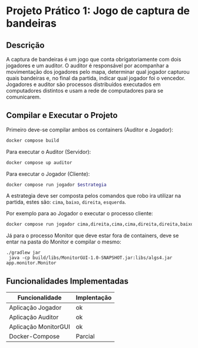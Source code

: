 # Projeto Prático 1: Jogo de captura de bandeiras

## Descrição

A captura de bandeiras é um jogo que conta obrigatoriamente com dois jogadores e um auditor. O auditor é responsável por acompanhar a movimentação dos jogadores pelo mapa, determinar qual jogador capturou quais bandeiras e, no final da partida, indicar qual jogador foi o vencedor. Jogadores e auditor são processos distribuídos executados em computadores distintos e usam a rede de computadores para se comunicarem.

## Compilar e Executar o Projeto

Primeiro deve-se compilar ambos os containers (Auditor e Jogador):
```bash
docker compose build
```

Para executar o Auditor (Servidor):
```bash
docker compose up auditor
```

Para executar o Jogador (Cliente):
```bash
docker compose run jogador $estrategia
```
A estrategia deve ser composta pelos comandos que robo ira utilizar na partida, estes são: `cima`, `baixo`, `direita`, `esquerda`.

Por exemplo para ao Jogador o executar o processo cliente:
```bash
docker compose run jogador cima,direita,cima,cima,direita,direita,baixo
```

Já para o processo Monitor que deve estar fora de containers, deve se entar na pasta do Monitor e compilar o mesmo:
```
./gradlew jar
 java -cp build/libs/MonitorGUI-1.0-SNAPSHOT.jar:libs/algs4.jar app.monitor.Monitor 
```

## Funcionalidades Implementadas

|Funcionalidade|Implentação|
|---	|---	|
|Aplicação Jogador| ok |
|Aplicação Auditor| ok |
|Aplicação MonitorGUI| ok |
|Docker-Compose| Parcial |